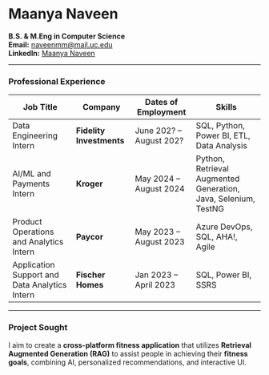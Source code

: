 # Maanya Naveen

**B.S. & M.Eng in Computer Science**  
**Email:** naveenmm@mail.uc.edu  
**LinkedIn:** [Maanya Naveen](https://www.linkedin.com/in/maanya-naveen-012a72229/)  

---

### Professional Experience

| Job Title | Company | Dates of Employment | Skills |
|-----------|--------|-------------------|--------|
| Data Engineering Intern | **Fidelity Investments** | June 202? – August 202? | SQL, Python, Power BI, ETL, Data Analysis |
| AI/ML and Payments Intern | **Kroger** | May 2024 – August 2024 | Python, Retrieval Augmented Generation, Java, Selenium, TestNG |
| Product Operations and Analytics Intern | **Paycor** | May 2023 – August 2023 | Azure DevOps, SQL, AHA!, Agile |
| Application Support and Data Analytics Intern | **Fischer Homes** | Jan 2023 – April 2023 | SQL, Power BI, SSRS |

---

### Project Sought

I aim to create a **cross-platform fitness application** that utilizes **Retrieval Augmented Generation (RAG)** to assist people in achieving their **fitness goals**, combining AI, personalized recommendations, and interactive UI.
